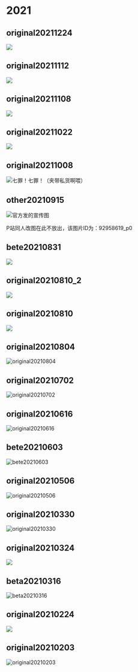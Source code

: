 # 2021

## original20211224

![](https://upload-bbs.mihoyo.com/upload/2021/12/24/5875627/42093553a0ebd97323900ee035deba05_369904672226225849.png)

## original20211112

![](https://upload-bbs.mihoyo.com/upload/2021/11/12/5875627/5bb71f37baac18dd2ab917d434fd6b2f_6960502472726747412.png)

## original20211108

![](https://upload-bbs.mihoyo.com/upload/2021/11/08/5875627/435fd09cd6bcd3c6c6053cc6a24958b1_9060482917685623806.png)

## original20211022

![](https://upload-bbs.mihoyo.com/upload/2021/10/22/5875627/70cf03f444fd15db2ffa9fc6e400d990_7129654656695937748.png)

## original20211008

![&#x4E03;&#x7F6A;&#xFF01;&#x4E03;&#x7F6A;&#xFF01;&#xFF08;&#x5939;&#x5E26;&#x79C1;&#x8D27;&#x554A;&#x5582;&#xFF09;](../../.gitbook/assets/original20211008.png)

## other20210915

![&#x5B98;&#x65B9;&#x53D1;&#x7684;&#x5BA3;&#x4F20;&#x56FE;](../../.gitbook/assets/other20210915.jpg)

P站同人改图在此不放出，该图片ID为：92958619\_p0

## bete20210831

![](../../.gitbook/assets/bete20210831.png)

## original20210810\_2

![](../../.gitbook/assets/original20210810_2.png)

## original20210810

![](../../.gitbook/assets/original20210810.png)

## original20210804

![original20210804](../../.gitbook/assets/original20210804.png)

## original20210702

![original20210702](../../.gitbook/assets/original20210702.png)

## original20210616

![original20210616](../../.gitbook/assets/original20210616.png)

## bete20210603

![bete20210603](../../.gitbook/assets/bete20210603.png)

## original20210506

![original20210506](../../.gitbook/assets/oringinal20210506.png)

## original20210330

![original20210330](../../.gitbook/assets/original20210330.png)

## original20210324

![](../../.gitbook/assets/original20210324.png)

## beta20210316

![beta20210316](../../.gitbook/assets/beta20210316.png)

## original20210224

![](../../.gitbook/assets/original20210224.png)

## original20210203

![original20210203](../../.gitbook/assets/original20210203.png)

